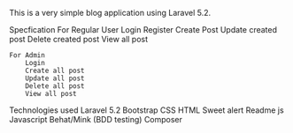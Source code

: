 This is a very simple blog application using Laravel 5.2. 

Specfication
	For Regular User
		Login
		Register
		Create Post
		Update created post
		Delete created post
		View all post

	For Admin
		Login
		Create all post
		Update all post
		Delete all post
		View all post

Technologies used
	Laravel 5.2
	Bootstrap
	CSS
	HTML
	Sweet alert
	Readme js
	Javascript
	Behat/Mink (BDD testing)
	Composer

